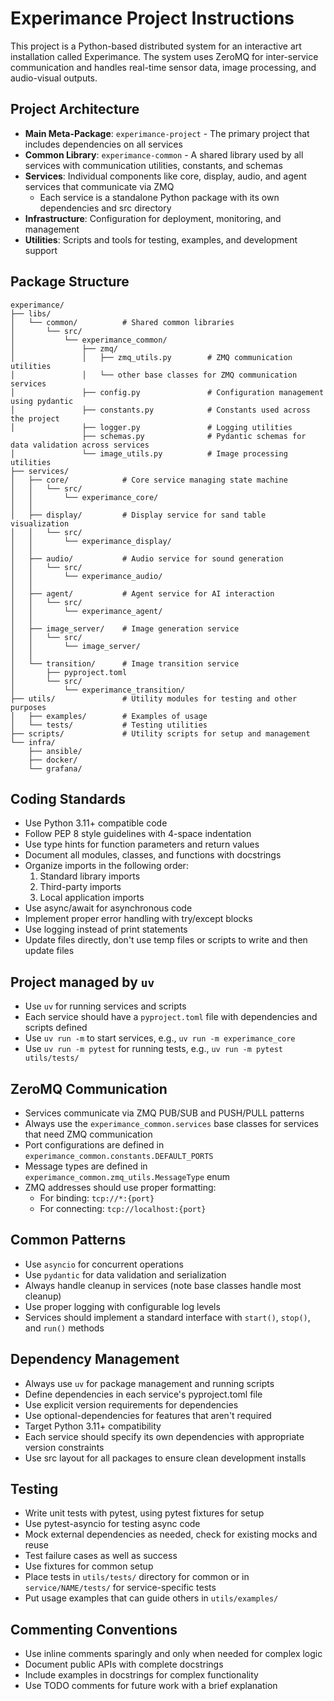 # Experimance Project Instructions

This project is a Python-based distributed system for an interactive art installation called Experimance. The system uses ZeroMQ for inter-service communication and handles real-time sensor data, image processing, and audio-visual outputs.

## Project Architecture

- **Main Meta-Package**: `experimance-project` - The primary project that includes dependencies on all services
- **Common Library**: `experimance-common` - A shared library used by all services with communication utilities, constants, and schemas
- **Services**: Individual components like core, display, audio, and agent services that communicate via ZMQ
  - Each service is a standalone Python package with its own dependencies and src directory
- **Infrastructure**: Configuration for deployment, monitoring, and management
- **Utilities**: Scripts and tools for testing, examples, and development support

## Package Structure

```
experimance/
├── libs/
│   └── common/          # Shared common libraries
│       └── src/
│           └── experimance_common/
│               ├── zmq/
│               │   ├── zmq_utils.py        # ZMQ communication utilities
│               │   └── other base classes for ZMQ communication services
│               ├── config.py               # Configuration management using pydantic
│               ├── constants.py            # Constants used across the project
│               ├── logger.py               # Logging utilities
                ├── schemas.py              # Pydantic schemas for data validation across services
│               └── image_utils.py          # Image processing utilities
├── services/
│   ├── core/            # Core service managing state machine
│   │   └── src/
│   │       └── experimance_core/
│   │
│   ├── display/         # Display service for sand table visualization
│   │   └── src/
│   │       └── experimance_display/
│   │
│   ├── audio/           # Audio service for sound generation
│   │   └── src/
│   │       └── experimance_audio/
│   │
│   ├── agent/           # Agent service for AI interaction
│   │   └── src/
│   │       └── experimance_agent/
│   │
│   ├── image_server/    # Image generation service
│   │   └── src/
│   │       └── image_server/
│   │
│   └── transition/      # Image transition service
│       ├── pyproject.toml
│       └── src/
│           └── experimance_transition/
├── utils/               # Utility modules for testing and other purposes
│   ├── examples/        # Examples of usage
│   └── tests/           # Testing utilities
├── scripts/             # Utility scripts for setup and management
└── infra/
    ├── ansible/
    ├── docker/
    └── grafana/
```

## Coding Standards

- Use Python 3.11+ compatible code
- Follow PEP 8 style guidelines with 4-space indentation
- Use type hints for function parameters and return values
- Document all modules, classes, and functions with docstrings
- Organize imports in the following order:
  1. Standard library imports
  2. Third-party imports
  3. Local application imports
- Use async/await for asynchronous code
- Implement proper error handling with try/except blocks
- Use logging instead of print statements
- Update files directly, don't use temp files or scripts to write and then update files

## Project managed by `uv`

- Use `uv` for running services and scripts
- Each service should have a `pyproject.toml` file with dependencies and scripts defined
- Use `uv run -m` to start services, e.g., `uv run -m experimance_core`
- Use `uv run -m pytest` for running tests, e.g., `uv run -m pytest utils/tests/`

## ZeroMQ Communication

- Services communicate via ZMQ PUB/SUB and PUSH/PULL patterns
- Always use the `experimance_common.services` base classes for services that need ZMQ communication
- Port configurations are defined in `experimance_common.constants.DEFAULT_PORTS`
- Message types are defined in `experimance_common.zmq_utils.MessageType` enum
- ZMQ addresses should use proper formatting:
  - For binding: `tcp://*:{port}`
  - For connecting: `tcp://localhost:{port}`

## Common Patterns

- Use `asyncio` for concurrent operations
- Use `pydantic` for data validation and serialization
- Always handle cleanup in services (note base classes handle most cleanup)
- Use proper logging with configurable log levels
- Services should implement a standard interface with `start()`, `stop()`, and `run()` methods

## Dependency Management

- Always use `uv` for package management and running scripts
- Define dependencies in each service's pyproject.toml file
- Use explicit version requirements for dependencies
- Use optional-dependencies for features that aren't required
- Target Python 3.11+ compatibility
- Each service should specify its own dependencies with appropriate version constraints
- Use src layout for all packages to ensure clean development installs

## Testing

- Write unit tests with pytest, using pytest fixtures for setup
- Use pytest-asyncio for testing async code
- Mock external dependencies as needed, check for existing mocks and reuse
- Test failure cases as well as success
- Use fixtures for common setup
- Place tests in `utils/tests/` directory for common or in `service/NAME/tests/` for service-specific tests
- Put usage examples that can guide others  in `utils/examples/`

## Commenting Conventions

- Use inline comments sparingly and only when needed for complex logic
- Document public APIs with complete docstrings
- Include examples in docstrings for complex functionality
- Use TODO comments for future work with a brief explanation
